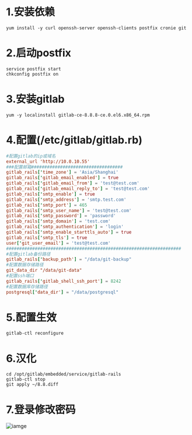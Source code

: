 # 1.安装依赖
```shell
yum install -y curl openssh-server openssh-clients postfix cronie git
```
# 2.启动postfix
```shell
service postfix start
chkconfig postfix on
```
# 3.安装gitlab
```shell
yum -y localinstall gitlab-ce-8.8.8-ce.0.el6.x86_64.rpm
```
# 4.配置(/etc/gitlab/gitlab.rb)
```conf
#配置gitlab的ip或域名
external_url 'http://10.0.10.55'
###配置邮箱###################################
gitlab_rails['time_zone'] = 'Asia/Shanghai'
gitlab_rails['gitlab_email_enabled'] = true
gitlab_rails['gitlab_email_from'] = 'test@test.com'
gitlab_rails['gitlab_email_reply_to'] = 'test@test.com'
gitlab_rails['smtp_enable'] = true
gitlab_rails['smtp_address'] = 'smtp.test.com'
gitlab_rails['smtp_port'] = 465
gitlab_rails['smtp_user_name'] = 'test@test.com'
gitlab_rails['smtp_password'] = 'password'
gitlab_rails['smtp_domain'] = 'test.com'
gitlab_rails['smtp_authentication'] = 'login'
gitlab_rails['smtp_enable_starttls_auto'] = true
gitlab_rails['smtp_tls'] = true
user['git_user_email'] = 'test@test.com'
###################################################################
#配置gitlab备份路径
gitlab_rails['backup_path'] = "/data/git-backup"
#配置数据存储路径
git_data_dir "/data/git-data"	
#配置ssh端口
gitlab_rails['gitlab_shell_ssh_port'] = 8242
#配置数据库存储路径
postgresql['data_dir'] = "/data/postgresql"
```
# 5.配置生效
```shell
gitlab-ctl reconfigure
```
# 6.汉化
```shell
cd /opt/gitlab/embedded/service/gitlab-rails
gitlab-ctl stop
git apply ~/8.8.diff
```

# 7.登录修改密码

![iamge](https://github.com/yangzinan/Operations/blob/master/iamge/cxjc/11.png?raw=true)
